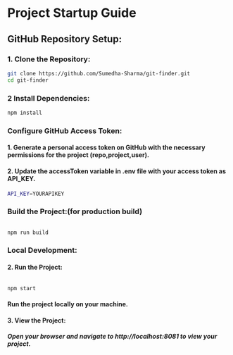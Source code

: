 # Project Startup Guide

## GitHub Repository Setup:

### 1. Clone the Repository:

```bash
git clone https://github.com/Sumedha-Sharma/git-finder.git
cd git-finder
```
### 2 Install Dependencies:
```bash
npm install
```
### Configure GitHub Access Token:
#### 1. Generate a personal access token on GitHub with the necessary permissions for the project (repo,project,user).
#### 2. Update the accessToken variable in .env file with your access token as API_KEY.
``` bash
API_KEY=YOURAPIKEY
```

### Build the Project:(for production build)
```bash

npm run build
```

### Local Development:
#### 2. Run the Project:
```bash

npm start
```
#### Run the project locally on your machine.

#### 3. View the Project:
##### Open your browser and navigate to http://localhost:8081 to view your project.


